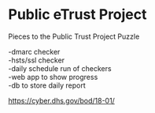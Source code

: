 # Public eTrust Project

Pieces to the Public Trust Project Puzzle

-dmarc checker  
-hsts/ssl checker  
-daily schedule run of checkers  
-web app to show progress  
-db to store daily report  


https://cyber.dhs.gov/bod/18-01/
